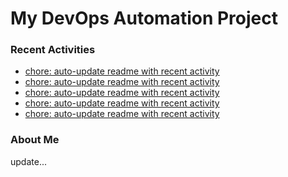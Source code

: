 # My DevOps Automation Project

### Recent Activities
<!-- activity:START -->
- [chore: auto-update readme with recent activity](https://github.com/kaigiii/mybowling-app/commit/6b3d3f27a7df26a27a6e41b80f3ebdbcf9cd642e)
- [chore: auto-update readme with recent activity](https://github.com/kaigiii/mybowling-app/commit/9a9fdad5a75183413eee5c04056d5fc2eecc6211)
- [chore: auto-update readme with recent activity](https://github.com/kaigiii/mybowling-app/commit/849c91506e5bc74bce5d9ff172fa6788d9865060)
- [chore: auto-update readme with recent activity](https://github.com/kaigiii/mybowling-app/commit/fd2913ed4734fe6997bcfd38de3398e7f576ff20)
- [chore: auto-update readme with recent activity](https://github.com/kaigiii/mybowling-app/commit/63377dae15ded7f34d4f902d736ec82b4a1e05fe)
<!-- activity:END -->

### About Me
<!-- MYLINKS:START -->
<!-- MYLINKS:END -->

update...
